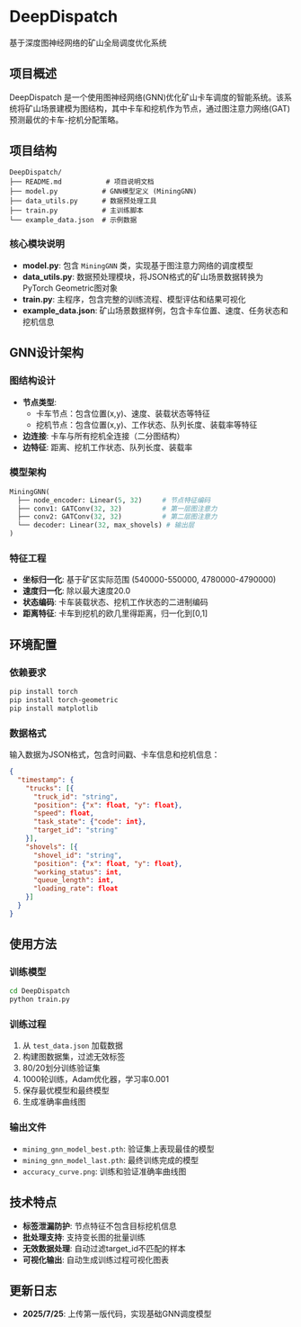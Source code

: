 # DeepDispatch

基于深度图神经网络的矿山全局调度优化系统

## 项目概述

DeepDispatch 是一个使用图神经网络(GNN)优化矿山卡车调度的智能系统。该系统将矿山场景建模为图结构，其中卡车和挖机作为节点，通过图注意力网络(GAT)预测最优的卡车-挖机分配策略。

## 项目结构

```
DeepDispatch/
├── README.md           # 项目说明文档
├── model.py           # GNN模型定义 (MiningGNN)
├── data_utils.py      # 数据预处理工具
├── train.py           # 主训练脚本
└── example_data.json  # 示例数据
```

### 核心模块说明

- **model.py**: 包含 `MiningGNN` 类，实现基于图注意力网络的调度模型
- **data_utils.py**: 数据预处理模块，将JSON格式的矿山场景数据转换为PyTorch Geometric图对象
- **train.py**: 主程序，包含完整的训练流程、模型评估和结果可视化
- **example_data.json**: 矿山场景数据样例，包含卡车位置、速度、任务状态和挖机信息

## GNN设计架构

### 图结构设计
- **节点类型**: 
  - 卡车节点：包含位置(x,y)、速度、装载状态等特征
  - 挖机节点：包含位置(x,y)、工作状态、队列长度、装载率等特征
- **边连接**: 卡车与所有挖机全连接（二分图结构）
- **边特征**: 距离、挖机工作状态、队列长度、装载率

### 模型架构
```python
MiningGNN(
  ├── node_encoder: Linear(5, 32)     # 节点特征编码
  ├── conv1: GATConv(32, 32)          # 第一层图注意力
  ├── conv2: GATConv(32, 32)          # 第二层图注意力  
  └── decoder: Linear(32, max_shovels) # 输出层
)
```

### 特征工程
- **坐标归一化**: 基于矿区实际范围 (540000-550000, 4780000-4790000)
- **速度归一化**: 除以最大速度20.0
- **状态编码**: 卡车装载状态、挖机工作状态的二进制编码
- **距离特征**: 卡车到挖机的欧几里得距离，归一化到[0,1]

## 环境配置

### 依赖要求
```bash
pip install torch
pip install torch-geometric
pip install matplotlib
```

### 数据格式
输入数据为JSON格式，包含时间戳、卡车信息和挖机信息：
```json
{
  "timestamp": {
    "trucks": [{
      "truck_id": "string",
      "position": {"x": float, "y": float},
      "speed": float,
      "task_state": {"code": int},
      "target_id": "string"
    }],
    "shovels": [{
      "shovel_id": "string",
      "position": {"x": float, "y": float}, 
      "working_status": int,
      "queue_length": int,
      "loading_rate": float
    }]
  }
}
```

## 使用方法

### 训练模型
```bash
cd DeepDispatch
python train.py
```

### 训练过程
1. 从 `test_data.json` 加载数据
2. 构建图数据集，过滤无效标签
3. 80/20划分训练验证集
4. 1000轮训练，Adam优化器，学习率0.001
5. 保存最优模型和最终模型
6. 生成准确率曲线图

### 输出文件
- `mining_gnn_model_best.pth`: 验证集上表现最佳的模型
- `mining_gnn_model_last.pth`: 最终训练完成的模型  
- `accuracy_curve.png`: 训练和验证准确率曲线图

## 技术特点

- **标签泄漏防护**: 节点特征不包含目标挖机信息
- **批处理支持**: 支持变长图的批量训练
- **无效数据处理**: 自动过滤target_id不匹配的样本
- **可视化输出**: 自动生成训练过程可视化图表

## 更新日志

- **2025/7/25**: 上传第一版代码，实现基础GNN调度模型
